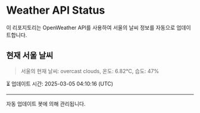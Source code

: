 
# Weather API Status

이 리포지토리는 OpenWeather API를 사용하여 서울의 날씨 정보를 자동으로 업데이트합니다.

## 현재 서울 날씨
> 서울의 현재 날씨: overcast clouds, 온도: 6.82°C, 습도: 47%

⏳ 업데이트 시간: 2025-03-05 04:10:16 (UTC)

---
자동 업데이트 봇에 의해 관리됩니다.
